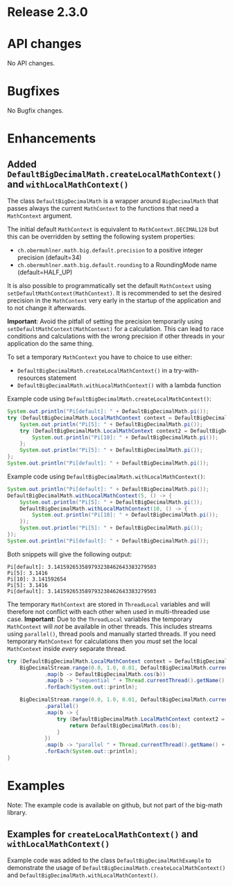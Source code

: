 # Release 2.3.0 

# API changes

No API changes.


# Bugfixes

No Bugfix changes.


# Enhancements

## Added `DefaultBigDecimalMath.createLocalMathContext()` and `withLocalMathContext()`

The class `DefaultBigDecimalMath` is a wrapper around `BigDecimalMath` that passes always the current `MathContext` to the
functions that need a `MathContext` argument.

The initial default `MathContext` is equivalent to `MathContext.DECIMAL128` but this can be overridden by setting the following system properties:
- `ch.obermuhlner.math.big.default.precision` to a positive integer precision (default=34)
- `ch.obermuhlner.math.big.default.rounding` to a RoundingMode name (default=HALF_UP)

It is also possible to programmatically set the default `MathContext` using `setDefaultMathContext(MathContext)`.
It is recommended to set the desired precision in the `MathContext` very early in the startup of the application and to not change it afterwards.

**Important**: Avoid the pitfall of setting the precision temporarily using `setDefaultMathContext(MathContext)` for a calculation.
This can lead to race conditions and calculations with the wrong precision if other threads in your application do the same thing.

To set a temporary `MathContext` you have to choice to use either:
- `DefaultBigDecimalMath.createLocalMathContext()` in a try-with-resources statement  
- `DefaultBigDecimalMath.withLocalMathContext()` with a lambda function  

Example code using `DefaultBigDecimalMath.createLocalMathContext()`:
```java
System.out.println("Pi[default]: " + DefaultBigDecimalMath.pi());
try (DefaultBigDecimalMath.LocalMathContext context = DefaultBigDecimalMath.createLocalMathContext(5)) {
    System.out.println("Pi[5]: " + DefaultBigDecimalMath.pi());
    try (DefaultBigDecimalMath.LocalMathContext context2 = DefaultBigDecimalMath.createLocalMathContext(10)) {
        System.out.println("Pi[10]: " + DefaultBigDecimalMath.pi());
    };
    System.out.println("Pi[5]: " + DefaultBigDecimalMath.pi());
};
System.out.println("Pi[default]: " + DefaultBigDecimalMath.pi());
```

Example code using `DefaultBigDecimalMath.withLocalMathContext()`:
```java
System.out.println("Pi[default]: " + DefaultBigDecimalMath.pi());
DefaultBigDecimalMath.withLocalMathContext(5, () -> {
    System.out.println("Pi[5]: " + DefaultBigDecimalMath.pi());
    DefaultBigDecimalMath.withLocalMathContext(10, () -> {
        System.out.println("Pi[10]: " + DefaultBigDecimalMath.pi());
    });
    System.out.println("Pi[5]: " + DefaultBigDecimalMath.pi());
});
System.out.println("Pi[default]: " + DefaultBigDecimalMath.pi());
```

Both snippets will give the following output:
```console
Pi[default]: 3.141592653589793238462643383279503
Pi[5]: 3.1416
Pi[10]: 3.141592654
Pi[5]: 3.1416
Pi[default]: 3.141592653589793238462643383279503
```

The temporary `MathContext` are stored in `ThreadLocal` variables
and will therefore not conflict with each other when used in multi-threaded use case.
**Important**: Due to the `ThreadLocal` variables the temporary `MathContext` will
 _not_ be available in other threads.
This includes streams using `parallel()`, thread pools and manually started threads.
If you need temporary `MathContext` for calculations then you _must_ 
set the local `MathContext` inside _every_ separate thread.

```java
try (DefaultBigDecimalMath.LocalMathContext context = DefaultBigDecimalMath.createLocalMathContext(5)) {
    BigDecimalStream.range(0.0, 1.0, 0.01, DefaultBigDecimalMath.currentMathContext())
            .map(b -> DefaultBigDecimalMath.cos(b))
            .map(b -> "sequential " + Thread.currentThread().getName() + " [5]: " + b)
            .forEach(System.out::println);

    BigDecimalStream.range(0.0, 1.0, 0.01, DefaultBigDecimalMath.currentMathContext())
            .parallel()
            .map(b -> {
                try (DefaultBigDecimalMath.LocalMathContext context2 = DefaultBigDecimalMath.createLocalMathContext(5)) {
                    return DefaultBigDecimalMath.cos(b);
                }
            })
            .map(b -> "parallel " + Thread.currentThread().getName() + " [5]: " + b)
            .forEach(System.out::println);
}
```

# Examples

Note: The example code is available on github, but not part of the big-math library.

## Examples for `createLocalMathContext()` and `withLocalMathContext()`

Example code was added to the class `DefaultBigDecimalMathExample`
to demonstrate the usage of `DefaultBigDecimalMath.createLocalMathContext()`
and `DefaultBigDecimalMath.withLocalMathContext()`.

